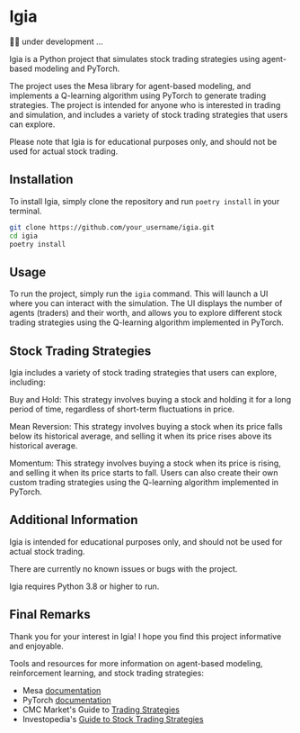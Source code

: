 # Igia

👷🏿‍ under development ...

Igia is a Python project that simulates stock trading strategies using agent-based modeling and PyTorch. 

The project uses the Mesa library for agent-based modeling, and implements a Q-learning algorithm using PyTorch to generate trading strategies. The project is intended for anyone who is interested in trading and simulation, and includes a variety of stock trading strategies that users can explore.

Please note that Igia is for educational purposes only, and should not be used for actual stock trading.

## Installation

To install Igia, simply clone the repository and run `poetry install` in your terminal.

```bash
git clone https://github.com/your_username/igia.git
cd igia
poetry install
```
## Usage

To run the project, simply run the `igia` command. This will launch a UI where you can interact with the simulation. The UI displays the number of agents (traders) and their worth, and allows you to explore different stock trading strategies using the Q-learning algorithm implemented in PyTorch.

## Stock Trading Strategies

Igia includes a variety of stock trading strategies that users can explore, including:

Buy and Hold: This strategy involves buying a stock and holding it for a long period of time, regardless of short-term fluctuations in price.

Mean Reversion: This strategy involves buying a stock when its price falls below its historical average, and selling it when its price rises above its historical average.

Momentum: This strategy involves buying a stock when its price is rising, and selling it when its price starts to fall.
Users can also create their own custom trading strategies using the Q-learning algorithm implemented in PyTorch.

## Additional Information

Igia is intended for educational purposes only, and should not be used for actual stock trading.

There are currently no known issues or bugs with the project.

Igia requires Python 3.8 or higher to run.

## Final Remarks

Thank you for your interest in Igia! I hope you find this project informative and enjoyable. 

Tools and resources for more information on agent-based modeling, reinforcement learning, and stock trading strategies:

- Mesa [documentation](https://mesa.readthedocs.io/en/stable/)
- PyTorch [documentation](https://pytorch.org/docs/stable/index.html)
- CMC Market's Guide to [Trading Strategies](https://www.cmcmarkets.com/en/trading-guides/trading-strategies)
- Investopedia's [Guide to Stock Trading Strategies](https://www.investopedia.com/articles/active-trading/101014/basics-algorithmic-trading-concepts-and-examples.asp)



